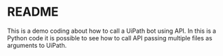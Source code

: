 # README

This is a demo coding about how to call a UiPath bot using API. In this is a Python code it is possible to see how to call API passing multiple files as arguments to UiPath.
